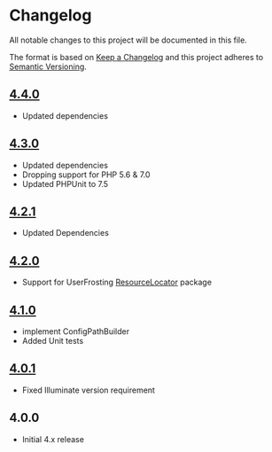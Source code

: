 # Changelog

All notable changes to this project will be documented in this file.

The format is based on [Keep a Changelog](http://keepachangelog.com/en/1.0.0/) and this project adheres to [Semantic Versioning](http://semver.org/spec/v2.0.0.html).

## [4.4.0]
- Updated dependencies

## [4.3.0]
- Updated dependencies
- Dropping support for PHP 5.6 & 7.0
- Updated PHPUnit to 7.5

## [4.2.1]
- Updated Dependencies

## [4.2.0]
 - Support for UserFrosting [ResourceLocator](https://github.com/userfrosting/UniformResourceLocator) package

## [4.1.0]
 - implement ConfigPathBuilder
 - Added Unit tests

## [4.0.1]
 - Fixed Illuminate version requirement

## 4.0.0
 - Initial 4.x release

[4.4.0]: https://github.com/userfrosting/config/compare/4.3.0...4.4.0
[4.3.0]: https://github.com/userfrosting/config/compare/4.2.1...4.3.0
[4.2.1]: https://github.com/userfrosting/config/compare/4.2.0...4.2.1
[4.2.0]: https://github.com/userfrosting/config/compare/4.1.0...4.2.0
[4.1.0]: https://github.com/userfrosting/config/compare/4.0.1...4.1.0
[4.0.1]: https://github.com/userfrosting/config/compare/4.0.0...4.0.1
